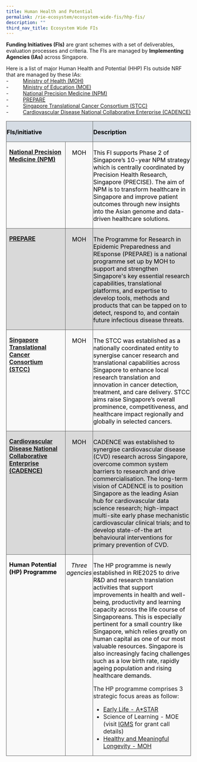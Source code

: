 ```yaml
---
title: Human Health and Potential
permalink: /rie-ecosystem/ecosystem-wide-fis/hhp-fis/
description: ""
third_nav_title: Ecosystem Wide FIs
---
```

**Funding Initiatives (FIs)** are grant schemes with a set of deliverables, evaluation processes and criteria. The FIs are managed by **Implementing Agencies (IAs)** across Singapore.

Here is a list of major Human Health and Potential (HHP) FIs outside NRF that are managed by these IAs:<br>
\-&nbsp;&nbsp;&nbsp;&nbsp;&nbsp;&nbsp;&nbsp;&nbsp;&nbsp; [Ministry of Health (MOH)](https://www.moh.gov.sg/)<br>
\-&nbsp;&nbsp;&nbsp;&nbsp;&nbsp;&nbsp;&nbsp;&nbsp;&nbsp; [Ministry of Education (MOE)](https://www.moe.gov.sg/)<br>
\-&nbsp;&nbsp;&nbsp;&nbsp;&nbsp;&nbsp;&nbsp;&nbsp;&nbsp; [National Precision Medicine (NPM)](https://www.npm.sg/)<br>
\-&nbsp;&nbsp;&nbsp;&nbsp;&nbsp;&nbsp;&nbsp;&nbsp;&nbsp; [PREPARE](https://www.moh.gov.sg/prepare/about-us)<br>
\-&nbsp;&nbsp;&nbsp;&nbsp;&nbsp;&nbsp;&nbsp;&nbsp;&nbsp; [Singapore Translational Cancer Consortium (STCC)](https://www.stcc.sg/)<br>
\-&nbsp;&nbsp;&nbsp;&nbsp;&nbsp;&nbsp;&nbsp;&nbsp;&nbsp; [Cardiovascular Disease National Collaborative Enterprise (CADENCE)](https://cris.sg/our-programmes/cadence/)<br>

<table class="MsoNormalTable" border="0" cellspacing="0" cellpadding="0" width="708" style="border-collapse:collapse;mso-table-layout-alt:fixed;mso-yfti-tbllook:
 1184;mso-padding-alt:0cm 0cm 0cm 0cm"><tbody><tr style="mso-yfti-irow:0;mso-yfti-firstrow:yes;height:13.45pt"><td width="264" colspan="2" style="width:197.95pt;border:solid #606160 1.0pt;
  background:#D5DCE4;mso-background-themecolor:text2;mso-background-themetint:
  51;padding:2.25pt .45pt 0cm .45pt;height:13.45pt"><p class="MsoNormal"><b><span style="color:black;mso-color-alt:windowtext">FIs/initiative</span></b></p></td><td width="444" style="width:333.15pt;border:solid #606160 1.0pt;border-left:
  none;mso-border-left-alt:solid #606160 1.0pt;background:#D5DCE4;mso-background-themecolor:
  text2;mso-background-themetint:51;padding:2.25pt .45pt 0cm .45pt;height:13.45pt"><p class="MsoNormal"><b><span style="color:black;mso-color-alt:windowtext">Description</span></b></p></td></tr><tr style="mso-yfti-irow:1;height:27.45pt"><td width="186" valign="top" style="width:139.35pt;border:solid #606160 1.0pt;
  border-top:none;mso-border-top-alt:solid #606160 1.0pt;background:#F9F9F9;
  padding:.75pt 5.4pt 0cm 5.4pt;height:27.45pt"><p class="MsoNormal"><span style="color:black;mso-color-alt:windowtext"><a href="https://www.npm.sg/"><b>National Precision Medicine (NPM)</b></a></span><b><span style="color:#7030A0"></span></b></p></td><td width="78" valign="top" style="width:58.6pt;border-top:none;border-left:none;
  border-bottom:solid #606160 1.0pt;border-right:solid #606160 1.0pt;
  mso-border-top-alt:solid #606160 1.0pt;mso-border-left-alt:solid #606160 1.0pt;
  background:#F9F9F9;padding:2.25pt .45pt 0cm .45pt;height:27.45pt"><p class="MsoNormal" align="center" style="text-align:center"><span style="color:black;mso-color-alt:windowtext">MOH</span></p></td><td width="444" valign="top" style="width:333.15pt;border-top:none;border-left:
  none;border-bottom:solid #606160 1.0pt;border-right:solid #606160 1.0pt;
  mso-border-top-alt:solid #606160 1.0pt;mso-border-left-alt:solid #606160 1.0pt;
  background:#F9F9F9;padding:2.25pt .45pt 0cm .45pt;height:27.45pt"><p class="MsoNormal"><span style="color:black;mso-color-alt:windowtext">This FI supports Phase 2 of Singapore’s 10-year NPM strategy which is centrally coordinated by Precision Health Research, Singapore (PRECISE). The aim of NPM is to transform healthcare in Singapore and improve patient outcomes through new insights into the Asian genome and data-driven healthcare solutions.</span></p></td></tr><tr style="mso-yfti-irow:2;height:27.45pt"><td width="186" valign="top" style="width:139.35pt;border:solid #606160 1.0pt;
  border-top:none;mso-border-top-alt:solid #606160 1.0pt;background:#D9D9D9;
  mso-background-themecolor:background1;mso-background-themeshade:217;
  padding:.75pt 5.4pt 0cm 5.4pt;height:27.45pt"><p class="MsoNormal"><b><span style="color:#7030A0"><a href="https://www.moh.gov.sg/prepare/about-us">PREPARE</a></span></b></p></td><td width="78" valign="top" style="width:58.6pt;border-top:none;border-left:none;
  border-bottom:solid #606160 1.0pt;border-right:solid #606160 1.0pt;
  mso-border-top-alt:solid #606160 1.0pt;mso-border-left-alt:solid #606160 1.0pt;
  background:#D9D9D9;mso-background-themecolor:background1;mso-background-themeshade:
  217;padding:2.25pt .45pt 0cm .45pt;height:27.45pt"><p class="MsoNormal" align="center" style="text-align:center"><span style="mso-bidi-font-family:Calibri;mso-bidi-theme-font:minor-latin;
  color:black;mso-color-alt:windowtext">MOH</span><span style="mso-bidi-font-family:
  Calibri;mso-bidi-theme-font:minor-latin;color:#7030A0"></span></p></td><td width="444" valign="top" style="width:333.15pt;border-top:none;border-left:
  none;border-bottom:solid #606160 1.0pt;border-right:solid #606160 1.0pt;
  mso-border-top-alt:solid #606160 1.0pt;mso-border-left-alt:solid #606160 1.0pt;
  background:#D9D9D9;mso-background-themecolor:background1;mso-background-themeshade:
  217;padding:2.25pt .45pt 0cm .45pt;height:27.45pt"><p class="MsoNormal" style="text-autospace:none"><span style="mso-bidi-font-family:
  Calibri;mso-bidi-theme-font:minor-latin;color:black">The Programme for Research in Epidemic Preparedness and REsponse (PREPARE) is a national programme set up by MOH to support and strengthen Singapore's key essential research capabilities, translational platforms, and expertise to develop tools, methods and products that can be tapped on to detect, respond to, and contain future infectious disease threats.</span><span style="mso-bidi-font-family:
  Calibri;mso-bidi-theme-font:minor-latin"></span></p></td></tr><tr style="mso-yfti-irow:3;height:27.45pt"><td width="186" valign="top" style="width:139.35pt;border:solid #606160 1.0pt;
  border-top:none;mso-border-top-alt:solid #606160 1.0pt;background:#F9F9F9;
  padding:.75pt 5.4pt 0cm 5.4pt;height:27.45pt"><p class="MsoNormal"><span style="color:black;mso-color-alt:windowtext"><a href="https://www.stcc.sg/"><b>Singapore Translational Cancer Consortium (STCC)</b></a></span><b><span style="color:#7030A0"></span></b></p></td><td width="78" valign="top" style="width:58.6pt;border-top:none;border-left:none;
  border-bottom:solid #606160 1.0pt;border-right:solid #606160 1.0pt;
  mso-border-top-alt:solid #606160 1.0pt;mso-border-left-alt:solid #606160 1.0pt;
  background:#F9F9F9;padding:2.25pt .45pt 0cm .45pt;height:27.45pt"><p class="MsoNormal" align="center" style="text-align:center"><span style="color:black;mso-color-alt:windowtext">MOH</span></p></td><td width="444" valign="top" style="width:333.15pt;border-top:none;border-left:
  none;border-bottom:solid #606160 1.0pt;border-right:solid #606160 1.0pt;
  mso-border-top-alt:solid #606160 1.0pt;mso-border-left-alt:solid #606160 1.0pt;
  background:#F9F9F9;padding:2.25pt .45pt 0cm .45pt;height:27.45pt"><p class="MsoNormal"><span style="color:black;mso-color-alt:windowtext">The STCC was established as a nationally coordinated entity to synergise cancer research and translational capabilities across Singapore to enhance local research translation and innovation in cancer detection, treatment, and care delivery. STCC aims raise Singapore’s overall prominence, competitiveness, and healthcare impact regionally and globally in selected cancers.</span></p></td></tr><tr style="mso-yfti-irow:4;height:27.45pt"><td width="186" valign="top" style="width:139.35pt;border:solid #606160 1.0pt;
  border-top:none;mso-border-top-alt:solid #606160 1.0pt;background:#D9D9D9;
  mso-background-themecolor:background1;mso-background-themeshade:217;
  padding:.75pt 5.4pt 0cm 5.4pt;height:27.45pt"><p class="MsoNormal"><b><span style="color:#7030A0"><a href="https://cris.sg/our-programmes/cadence/">Cardiovascular Disease National Collaborative Enterprise (CADENCE)</a></span></b></p></td><td width="78" valign="top" style="width:58.6pt;border-top:none;border-left:none;
  border-bottom:solid #606160 1.0pt;border-right:solid #606160 1.0pt;
  mso-border-top-alt:solid #606160 1.0pt;mso-border-left-alt:solid #606160 1.0pt;
  background:#D9D9D9;mso-background-themecolor:background1;mso-background-themeshade:
  217;padding:2.25pt .45pt 0cm .45pt;height:27.45pt"><p class="MsoNormal" align="center" style="text-align:center"><span style="color:black;mso-color-alt:windowtext">MOH</span></p></td><td width="444" valign="top" style="width:333.15pt;border-top:none;border-left:
  none;border-bottom:solid #606160 1.0pt;border-right:solid #606160 1.0pt;
  mso-border-top-alt:solid #606160 1.0pt;mso-border-left-alt:solid #606160 1.0pt;
  background:#D9D9D9;mso-background-themecolor:background1;mso-background-themeshade:
  217;padding:2.25pt .45pt 0cm .45pt;height:27.45pt"><p class="MsoNormal"><span style="color:black;mso-color-alt:windowtext">CADENCE was established to synergise cardiovascular disease (CVD) research across Singapore, overcome common system barriers to research and drive commercialisation. The long-term vision of CADENCE is to position Singapore as the leading Asian hub for cardiovascular data science research; high-impact multi-site early phase mechanistic cardiovascular clinical trials; and to develop state-of-the art behavioural interventions for primary prevention of CVD.</span></p></td></tr><tr style="mso-yfti-irow:5;mso-yfti-lastrow:yes;height:27.45pt"><td width="186" valign="top" style="width:139.35pt;border:solid #606160 1.0pt;
  border-top:none;mso-border-top-alt:solid #606160 1.0pt;background:#F9F9F9;
  padding:.75pt 5.4pt 0cm 5.4pt;height:27.45pt"><p class="MsoNormal"><b><span style="color:black;mso-color-alt:windowtext">Human Potential (HP) Programme</span></b></p></td><td width="78" valign="top" style="width:58.6pt;border-top:none;border-left:none;
  border-bottom:solid #606160 1.0pt;border-right:solid #606160 1.0pt;
  mso-border-top-alt:solid #606160 1.0pt;mso-border-left-alt:solid #606160 1.0pt;
  background:#F9F9F9;padding:2.25pt .45pt 0cm .45pt;height:27.45pt"><p class="MsoNormal" align="center" style="text-align:center"><i><span style="color:black;mso-color-alt:windowtext">Three agencies</span></i></p></td><td width="444" valign="top" style="width:333.15pt;border-top:none;border-left:
  none;border-bottom:solid #606160 1.0pt;border-right:solid #606160 1.0pt;
  mso-border-top-alt:solid #606160 1.0pt;mso-border-left-alt:solid #606160 1.0pt;
  background:#F9F9F9;padding:2.25pt .45pt 0cm .45pt;height:27.45pt"><p class="MsoNormal"><span style="color:black;mso-color-alt:windowtext">The HP programme is newly established in RIE2025 to drive R&amp;D and research translation activities that support improvements in health and well-being, productivity and learning capacity across the life course of Singaporeans. This is especially pertinent for a small country like Singapore, which relies greatly on human capital as one of our most valuable resources. Singapore is also increasingly facing challenges such as a low birth rate, rapidly ageing population and rising healthcare demands.</span>
<br>

The HP programme comprises 3 strategic focus areas as follow:

* [Early Life - A*STAR](https://www.a-star.edu.sg/Research/funding-opportunities/prenatal-ech)
* Science of Learning - MOE (visit [IGMS](https://researchgrant.gov.sg/pages/index.aspx) for grant call details)
* [Healthy and Meaningful Longevity - MOH](https://www.nmrc.gov.sg/grants/competitive-research-grants/healthy-longevity-global-grand-challenge) </p></td></tr></tbody></table>